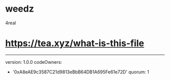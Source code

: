 # weedz
4real
# https://tea.xyz/what-is-this-file
---
version: 1.0.0
codeOwners:
  - '0xA8eAE9c3587C21d9813eBbB64DB1A695Fe61e72D'
quorum: 1

